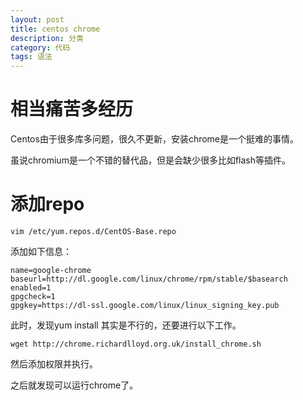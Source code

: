```yaml
---
layout: post
title: centos chrome
description: 分类
category: 代码
tags: 语法
---
```

# 相当痛苦多经历
Centos由于很多库多问题，很久不更新，安装chrome是一个挺难的事情。

虽说chromium是一个不错的替代品，但是会缺少很多比如flash等插件。

# 添加repo
	vim /etc/yum.repos.d/CentOS-Base.repo

添加如下信息：

	name=google-chrome
	baseurl=http://dl.google.com/linux/chrome/rpm/stable/$basearch
	enabled=1
	gpgcheck=1
	gpgkey=https://dl-ssl.google.com/linux/linux_signing_key.pub

此时，发现yum install 其实是不行的，还要进行以下工作。

	wget http://chrome.richardlloyd.org.uk/install_chrome.sh
然后添加权限并执行。

之后就发现可以运行chrome了。
